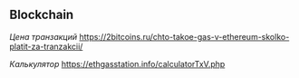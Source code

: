 ## Blockchain

*Цена транзакций*
https://2bitcoins.ru/chto-takoe-gas-v-ethereum-skolko-platit-za-tranzakcii/


*Калькулятор*
https://ethgasstation.info/calculatorTxV.php